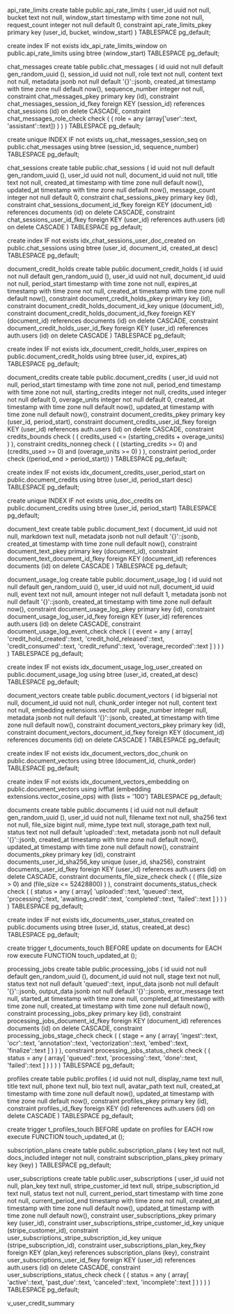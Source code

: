 api_rate_limits
create table public.api_rate_limits (
  user_id uuid not null,
  bucket text not null,
  window_start timestamp with time zone not null,
  request_count integer not null default 0,
  constraint api_rate_limits_pkey primary key (user_id, bucket, window_start)
) TABLESPACE pg_default;

create index IF not exists idx_api_rate_limits_window on public.api_rate_limits using btree (window_start) TABLESPACE pg_default;

chat_messages
create table public.chat_messages (
  id uuid not null default gen_random_uuid (),
  session_id uuid not null,
  role text not null,
  content text not null,
  metadata jsonb not null default '{}'::jsonb,
  created_at timestamp with time zone null default now(),
  sequence_number integer not null,
  constraint chat_messages_pkey primary key (id),
  constraint chat_messages_session_id_fkey foreign KEY (session_id) references chat_sessions (id) on delete CASCADE,
  constraint chat_messages_role_check check (
    (
      role = any (array['user'::text, 'assistant'::text])
    )
  )
) TABLESPACE pg_default;

create unique INDEX IF not exists uq_chat_messages_session_seq on public.chat_messages using btree (session_id, sequence_number) TABLESPACE pg_default;

chat_sessions
create table public.chat_sessions (
  id uuid not null default gen_random_uuid (),
  user_id uuid not null,
  document_id uuid not null,
  title text not null,
  created_at timestamp with time zone null default now(),
  updated_at timestamp with time zone null default now(),
  message_count integer not null default 0,
  constraint chat_sessions_pkey primary key (id),
  constraint chat_sessions_document_id_fkey foreign KEY (document_id) references documents (id) on delete CASCADE,
  constraint chat_sessions_user_id_fkey foreign KEY (user_id) references auth.users (id) on delete CASCADE
) TABLESPACE pg_default;

create index IF not exists idx_chat_sessions_user_doc_created on public.chat_sessions using btree (user_id, document_id, created_at desc) TABLESPACE pg_default;

document_credit_holds
create table public.document_credit_holds (
  id uuid not null default gen_random_uuid (),
  user_id uuid not null,
  document_id uuid not null,
  period_start timestamp with time zone not null,
  expires_at timestamp with time zone not null,
  created_at timestamp with time zone null default now(),
  constraint document_credit_holds_pkey primary key (id),
  constraint document_credit_holds_document_id_key unique (document_id),
  constraint document_credit_holds_document_id_fkey foreign KEY (document_id) references documents (id) on delete CASCADE,
  constraint document_credit_holds_user_id_fkey foreign KEY (user_id) references auth.users (id) on delete CASCADE
) TABLESPACE pg_default;

create index IF not exists idx_document_credit_holds_user_expires on public.document_credit_holds using btree (user_id, expires_at) TABLESPACE pg_default;

document_credits
create table public.document_credits (
  user_id uuid not null,
  period_start timestamp with time zone not null,
  period_end timestamp with time zone not null,
  starting_credits integer not null,
  credits_used integer not null default 0,
  overage_units integer not null default 0,
  created_at timestamp with time zone null default now(),
  updated_at timestamp with time zone null default now(),
  constraint document_credits_pkey primary key (user_id, period_start),
  constraint document_credits_user_id_fkey foreign KEY (user_id) references auth.users (id) on delete CASCADE,
  constraint credits_bounds check (
    (
      credits_used <= (starting_credits + overage_units)
    )
  ),
  constraint credits_nonneg check (
    (
      (starting_credits >= 0)
      and (credits_used >= 0)
      and (overage_units >= 0)
    )
  ),
  constraint period_order check ((period_end > period_start))
) TABLESPACE pg_default;

create index IF not exists idx_document_credits_user_period_start on public.document_credits using btree (user_id, period_start desc) TABLESPACE pg_default;

create unique INDEX IF not exists uniq_doc_credits on public.document_credits using btree (user_id, period_start) TABLESPACE pg_default;

document_text
create table public.document_text (
  document_id uuid not null,
  markdown text null,
  metadata jsonb not null default '{}'::jsonb,
  created_at timestamp with time zone null default now(),
  constraint document_text_pkey primary key (document_id),
  constraint document_text_document_id_fkey foreign KEY (document_id) references documents (id) on delete CASCADE
) TABLESPACE pg_default;

document_usage_log
create table public.document_usage_log (
  id uuid not null default gen_random_uuid (),
  user_id uuid not null,
  document_id uuid null,
  event text not null,
  amount integer not null default 1,
  metadata jsonb not null default '{}'::jsonb,
  created_at timestamp with time zone null default now(),
  constraint document_usage_log_pkey primary key (id),
  constraint document_usage_log_user_id_fkey foreign KEY (user_id) references auth.users (id) on delete CASCADE,
  constraint document_usage_log_event_check check (
    (
      event = any (
        array[
          'credit_hold_created'::text,
          'credit_hold_released'::text,
          'credit_consumed'::text,
          'credit_refund'::text,
          'overage_recorded'::text
        ]
      )
    )
  )
) TABLESPACE pg_default;

create index IF not exists idx_document_usage_log_user_created on public.document_usage_log using btree (user_id, created_at desc) TABLESPACE pg_default;

document_vectors
create table public.document_vectors (
  id bigserial not null,
  document_id uuid not null,
  chunk_order integer not null,
  content text not null,
  embedding extensions.vector null,
  page_number integer null,
  metadata jsonb not null default '{}'::jsonb,
  created_at timestamp with time zone null default now(),
  constraint document_vectors_pkey primary key (id),
  constraint document_vectors_document_id_fkey foreign KEY (document_id) references documents (id) on delete CASCADE
) TABLESPACE pg_default;

create index IF not exists idx_document_vectors_doc_chunk on public.document_vectors using btree (document_id, chunk_order) TABLESPACE pg_default;

create index IF not exists idx_document_vectors_embedding on public.document_vectors using ivfflat (embedding extensions.vector_cosine_ops)
with
  (lists = '100') TABLESPACE pg_default;

  documents
  create table public.documents (
  id uuid not null default gen_random_uuid (),
  user_id uuid not null,
  filename text not null,
  sha256 text not null,
  file_size bigint null,
  mime_type text null,
  storage_path text null,
  status text not null default 'uploaded'::text,
  metadata jsonb not null default '{}'::jsonb,
  created_at timestamp with time zone null default now(),
  updated_at timestamp with time zone null default now(),
  constraint documents_pkey primary key (id),
  constraint documents_user_id_sha256_key unique (user_id, sha256),
  constraint documents_user_id_fkey foreign KEY (user_id) references auth.users (id) on delete CASCADE,
  constraint documents_file_size_check check (
    (
      (file_size > 0)
      and (file_size <= 52428800)
    )
  ),
  constraint documents_status_check check (
    (
      status = any (
        array[
          'uploaded'::text,
          'queued'::text,
          'processing'::text,
          'awaiting_credit'::text,
          'completed'::text,
          'failed'::text
        ]
      )
    )
  )
) TABLESPACE pg_default;

create index IF not exists idx_documents_user_status_created on public.documents using btree (user_id, status, created_at desc) TABLESPACE pg_default;

create trigger t_documents_touch BEFORE
update on documents for EACH row
execute FUNCTION touch_updated_at ();

processing_jobs
create table public.processing_jobs (
  id uuid not null default gen_random_uuid (),
  document_id uuid not null,
  stage text not null,
  status text not null default 'queued'::text,
  input_data jsonb not null default '{}'::jsonb,
  output_data jsonb not null default '{}'::jsonb,
  error_message text null,
  started_at timestamp with time zone null,
  completed_at timestamp with time zone null,
  created_at timestamp with time zone null default now(),
  constraint processing_jobs_pkey primary key (id),
  constraint processing_jobs_document_id_fkey foreign KEY (document_id) references documents (id) on delete CASCADE,
  constraint processing_jobs_stage_check check (
    (
      stage = any (
        array[
          'ingest'::text,
          'ocr'::text,
          'annotation'::text,
          'vectorization'::text,
          'embed'::text,
          'finalize'::text
        ]
      )
    )
  ),
  constraint processing_jobs_status_check check (
    (
      status = any (
        array[
          'queued'::text,
          'processing'::text,
          'done'::text,
          'failed'::text
        ]
      )
    )
  )
) TABLESPACE pg_default;

profiles
create table public.profiles (
  id uuid not null,
  display_name text null,
  title text null,
  phone text null,
  bio text null,
  avatar_path text null,
  created_at timestamp with time zone null default now(),
  updated_at timestamp with time zone null default now(),
  constraint profiles_pkey primary key (id),
  constraint profiles_id_fkey foreign KEY (id) references auth.users (id) on delete CASCADE
) TABLESPACE pg_default;

create trigger t_profiles_touch BEFORE
update on profiles for EACH row
execute FUNCTION touch_updated_at ();

subscription_plans
create table public.subscription_plans (
  key text not null,
  docs_included integer not null,
  constraint subscription_plans_pkey primary key (key)
) TABLESPACE pg_default;

user_subscriptions
create table public.user_subscriptions (
  user_id uuid not null,
  plan_key text null,
  stripe_customer_id text null,
  stripe_subscription_id text null,
  status text not null,
  current_period_start timestamp with time zone not null,
  current_period_end timestamp with time zone not null,
  created_at timestamp with time zone null default now(),
  updated_at timestamp with time zone null default now(),
  constraint user_subscriptions_pkey primary key (user_id),
  constraint user_subscriptions_stripe_customer_id_key unique (stripe_customer_id),
  constraint user_subscriptions_stripe_subscription_id_key unique (stripe_subscription_id),
  constraint user_subscriptions_plan_key_fkey foreign KEY (plan_key) references subscription_plans (key),
  constraint user_subscriptions_user_id_fkey foreign KEY (user_id) references auth.users (id) on delete CASCADE,
  constraint user_subscriptions_status_check check (
    (
      status = any (
        array[
          'active'::text,
          'past_due'::text,
          'canceled'::text,
          'incomplete'::text
        ]
      )
    )
  )
) TABLESPACE pg_default;

v_user_credit_summary
